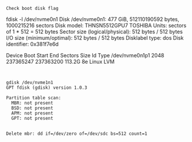 ```
Check boot disk flag
```
fdisk -l /dev/nvme0n1
Disk /dev/nvme0n1: 477 GiB, 512110190592 bytes, 1000215216 sectors
Disk model: THNSN5512GPU7 TOSHIBA
Units: sectors of 1 * 512 = 512 bytes
Sector size (logical/physical): 512 bytes / 512 bytes
I/O size (minimum/optimal): 512 bytes / 512 bytes
Disklabel type: dos
Disk identifier: 0x381f7e6d

Device         Boot Start       End   Sectors   Size Id Type
/dev/nvme0n1p1       2048 237365247 237363200 113.2G 8e Linux LVM
```


gdisk /dev/nvme1n1
GPT fdisk (gdisk) version 1.0.3

Partition table scan:
  MBR: not present
  BSD: not present
  APM: not present
  GPT: not present


Delete mbr: dd if=/dev/zero of=/dev/sdc bs=512 count=1

